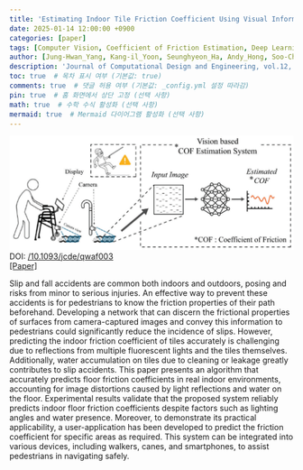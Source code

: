 ```yaml
---
title: 'Estimating Indoor Tile Friction Coefficient Using Visual Information'
date: 2025-01-14 12:00:00 +0900
categories: [paper]
tags: [Computer Vision, Coefficient of Friction Estimation, Deep Learning]     # TAG names should always be lowercase
author: [Jung‐Hwan_Yang, Kang-il_Yoon, Seunghyeon_Ha, Andy_Hong, Soo-Chul_Lim]
description: 'Journal of Computational Design and Engineering, vol.12, Issue 1, January 2025, Pages 331–341'
toc: true  # 목차 표시 여부 (기본값: true)
comments: true  # 댓글 허용 여부 (기본값: _config.yml 설정 따라감)
pin: true  # 홈 화면에서 상단 고정 (선택 사항)
math: true  # 수학 수식 활성화 (선택 사항)
mermaid: true  # Mermaid 다이어그램 활성화 (선택 사항)
---
```

![이미지](/assets/image/estimating_indoor_tile_friction.png)
DOI: <a href="https://academic.oup.com/jcde/advance-article/doi/10.1093/jcde/qwaf003/7954144" target="_blank">/10.1093/jcde/qwaf003</a><br>
<a href="https://academic.oup.com/jcde/advance-article/doi/10.1093/jcde/qwaf003/7954144" target="_blank">[Paper]</a> &nbsp;&nbsp;

Slip and fall accidents are common both indoors and outdoors, posing and risks from minor to serious injuries. An effective way to prevent these accidents is for pedestrians to know the friction properties of their path beforehand. Developing a network that can discern the frictional properties of surfaces from camera-captured images and convey this information to pedestrians could significantly reduce the incidence of slips. However, predicting the indoor friction coefficient of tiles accurately is challenging due to reflections from multiple fluorescent lights and the tiles themselves. Additionally, water accumulation on tiles due to cleaning or leakage greatly contributes to slip accidents. This paper presents an algorithm that accurately predicts floor friction coefficients in real indoor environments, accounting for image distortions caused by light reflections and water on the floor. Experimental results validate that the proposed system reliably predicts indoor floor friction coefficients despite factors such as lighting angles and water presence. Moreover, to demonstrate its practical applicability, a user-application has been developed to predict the friction coefficient for specific areas as required. This system can be integrated into various devices, including walkers, canes, and smartphones, to assist pedestrians in navigating safely.